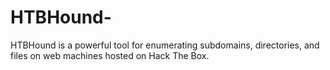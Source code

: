 # HTBHound-
HTBHound is a powerful tool for enumerating subdomains, directories, and files on web machines hosted on Hack The Box.
